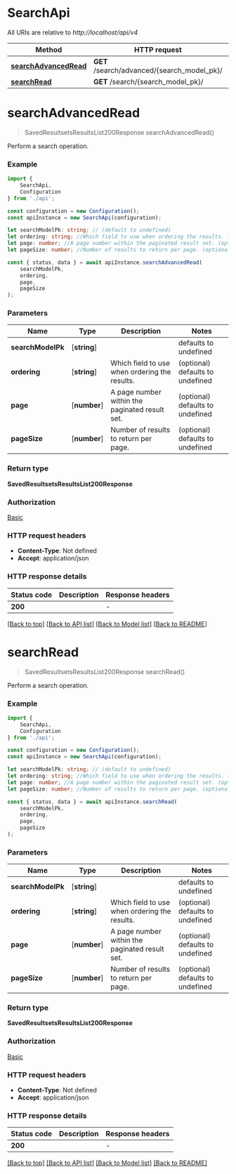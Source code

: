 # SearchApi

All URIs are relative to *http://localhost/api/v4*

|Method | HTTP request | Description|
|------------- | ------------- | -------------|
|[**searchAdvancedRead**](#searchadvancedread) | **GET** /search/advanced/{search_model_pk}/ | |
|[**searchRead**](#searchread) | **GET** /search/{search_model_pk}/ | |

# **searchAdvancedRead**
> SavedResultsetsResultsList200Response searchAdvancedRead()

Perform a search operation.

### Example

```typescript
import {
    SearchApi,
    Configuration
} from './api';

const configuration = new Configuration();
const apiInstance = new SearchApi(configuration);

let searchModelPk: string; // (default to undefined)
let ordering: string; //Which field to use when ordering the results. (optional) (default to undefined)
let page: number; //A page number within the paginated result set. (optional) (default to undefined)
let pageSize: number; //Number of results to return per page. (optional) (default to undefined)

const { status, data } = await apiInstance.searchAdvancedRead(
    searchModelPk,
    ordering,
    page,
    pageSize
);
```

### Parameters

|Name | Type | Description  | Notes|
|------------- | ------------- | ------------- | -------------|
| **searchModelPk** | [**string**] |  | defaults to undefined|
| **ordering** | [**string**] | Which field to use when ordering the results. | (optional) defaults to undefined|
| **page** | [**number**] | A page number within the paginated result set. | (optional) defaults to undefined|
| **pageSize** | [**number**] | Number of results to return per page. | (optional) defaults to undefined|


### Return type

**SavedResultsetsResultsList200Response**

### Authorization

[Basic](../README.md#Basic)

### HTTP request headers

 - **Content-Type**: Not defined
 - **Accept**: application/json


### HTTP response details
| Status code | Description | Response headers |
|-------------|-------------|------------------|
|**200** |  |  -  |

[[Back to top]](#) [[Back to API list]](../README.md#documentation-for-api-endpoints) [[Back to Model list]](../README.md#documentation-for-models) [[Back to README]](../README.md)

# **searchRead**
> SavedResultsetsResultsList200Response searchRead()

Perform a search operation.

### Example

```typescript
import {
    SearchApi,
    Configuration
} from './api';

const configuration = new Configuration();
const apiInstance = new SearchApi(configuration);

let searchModelPk: string; // (default to undefined)
let ordering: string; //Which field to use when ordering the results. (optional) (default to undefined)
let page: number; //A page number within the paginated result set. (optional) (default to undefined)
let pageSize: number; //Number of results to return per page. (optional) (default to undefined)

const { status, data } = await apiInstance.searchRead(
    searchModelPk,
    ordering,
    page,
    pageSize
);
```

### Parameters

|Name | Type | Description  | Notes|
|------------- | ------------- | ------------- | -------------|
| **searchModelPk** | [**string**] |  | defaults to undefined|
| **ordering** | [**string**] | Which field to use when ordering the results. | (optional) defaults to undefined|
| **page** | [**number**] | A page number within the paginated result set. | (optional) defaults to undefined|
| **pageSize** | [**number**] | Number of results to return per page. | (optional) defaults to undefined|


### Return type

**SavedResultsetsResultsList200Response**

### Authorization

[Basic](../README.md#Basic)

### HTTP request headers

 - **Content-Type**: Not defined
 - **Accept**: application/json


### HTTP response details
| Status code | Description | Response headers |
|-------------|-------------|------------------|
|**200** |  |  -  |

[[Back to top]](#) [[Back to API list]](../README.md#documentation-for-api-endpoints) [[Back to Model list]](../README.md#documentation-for-models) [[Back to README]](../README.md)

